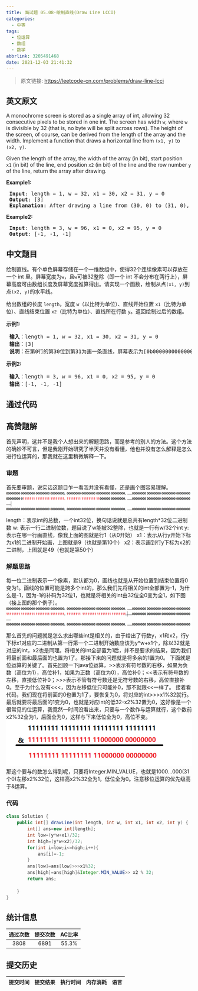 ```yaml
---
title: 面试题 05.08-绘制直线(Draw Line LCCI)
categories:
  - 中等
tags:
  - 位运算
  - 数组
  - 数学
abbrlink: 3205491468
date: 2021-12-03 21:41:32
---
```


> 原文链接: https://leetcode-cn.com/problems/draw-line-lcci


## 英文原文
<div><p>A monochrome screen is stored as a single array of int, allowing 32 consecutive pixels to be stored in one int. The screen has width <code>w</code>, where <code>w</code> is divisible by 32&nbsp;(that is, no byte will be split across rows). The height of the screen, of course, can be derived from the length of the array and the width. Implement a function that draws a horizontal line from <code>(x1, y)</code> to <code>(x2, y)</code>.</p>

<p>Given the length of the array, the width of the array (in bit), start position <code>x1</code>&nbsp;(in bit) of the line, end position <code>x2</code> (in bit) of the line and the row number&nbsp;<code>y</code> of the line, return the array after drawing.</p>

<p><strong>Example1:</strong></p>

<pre>
<strong> Input</strong>: length = 1, w = 32, x1 = 30, x2 = 31, y = 0
<strong> Output</strong>: [3]
<strong> Explanation</strong>: After drawing a line from (30, 0) to (31, 0), the screen becomes [0b000000000000000000000000000000011].
</pre>

<p><strong>Example2:</strong></p>

<pre>
<strong> Input</strong>: length = 3, w = 96, x1 = 0, x2 = 95, y = 0
<strong> Output</strong>: [-1, -1, -1]
</pre>
</div>

## 中文题目
<div><p>绘制直线。有个单色屏幕存储在一个一维数组中，使得32个连续像素可以存放在一个 int 里。屏幕宽度为<code>w</code>，且<code>w</code>可被32整除（即一个 int 不会分布在两行上），屏幕高度可由数组长度及屏幕宽度推算得出。请实现一个函数，绘制从点<code>(x1, y)</code>到点<code>(x2, y)</code>的水平线。</p>

<p>给出数组的长度 <code>length</code>，宽度 <code>w</code>（以比特为单位）、直线开始位置 <code>x1</code>（比特为单位）、直线结束位置 <code>x2</code>（比特为单位）、直线所在行数&nbsp;<code>y</code>。返回绘制过后的数组。</p>

<p><strong>示例1:</strong></p>

<pre><strong> 输入</strong>：length = 1, w = 32, x1 = 30, x2 = 31, y = 0
<strong> 输出</strong>：[3]
<strong> 说明</strong>：在第0行的第30位到第31为画一条直线，屏幕表示为[0b000000000000000000000000000000011]
</pre>

<p><strong>示例2:</strong></p>

<pre><strong> 输入</strong>：length = 3, w = 96, x1 = 0, x2 = 95, y = 0
<strong> 输出</strong>：[-1, -1, -1]
</pre>
</div>

## 通过代码
<RecoDemo>
</RecoDemo>


## 高赞题解

首先声明，这并不是我个人想出来的解题思路，而是参考的别人的方法。这个方法的确妙不可言，但是我刚开始研究了半天并没有看懂，他也并没有怎么解释是怎么进行位运算的，那我就在这里稍微解释一下。

### 审题
首先要审题，说实话这题目乍一看我并没有看懂，还是画个图容易理解。
![image.png](../images/draw-line-lcci-0.png)
length：表示int的总数，一个int32位，换句话说就是总共有length*32位二进制数
w: 表示一行二进制位数，题目说了w能被32整除，也就是一行有w/32个int
y: 表示在哪一行画直线，像我上面的图就是行1（从0开始）
x1：表示从行y开始下标为x1的二进制开始画，上图就是9（也就是第10个）
x2：表示画到行y下标为x2的二进制，上图就是49（也就是第50个）

### 解题思路
每一位二进制表示一个像素，默认都为0，画线也就是从开始位置到结束位置将0变为1。画线的位置可能是跨多个int的，那么我们先将相关的int全部置为-1，为什么是-1，因为-1的补码为32位1，也就是将相关的int由32位全0变为全1，如下图（接上图的那个例子）。
![image.png](../images/draw-line-lcci-1.png)
那么首先的问题就是怎么求出哪些int是相关的，由于给出了行数y，x1和x2，行y下标x1对应的二进制从第一行第一个二进制开始数应该为y*w+x1个，除以32就是对应的int，x2也是同理。将相关的int全部置为1后，并不是要求的结果，因为我们将最前面和最后面的也置为1了。那接下来的问题就是将多余的1置为0。
下面就是位运算的关键了。首先回顾一下java位运算，>>表示有符号数的右移，如果为负数（高位为1），高位补1，如果为正数（高位为0），高位补0；<<表示有符号数的左移，直接低位补0；>>>表示不管有符号数还是无符号数的右移，高位直接补0。至于为什么没有<<<，因为左移低位只可能补0，那不就跟<<一样了。
接着看代码，我们现在将前面的0也置为1了，要恢复为0，将对应的int>>>x1%32就行。最后就要将最后面的1变为0，也就是对应int的低32-x2%32置为0，这好像是一个很常见的位运算，我竟然一时间没看出来，只要与一个数作与运算就行，这个数前x2%32全为1，后面全为0，这样与下来低位全为0，高位不变。
![image.png](../images/draw-line-lcci-2.png)
那这个要与的数怎么得到呢，只要将Integer.MIN_VALUE，也就是1000...000(31个0)左移x2%32位，这样高x2%32全为1，低位全为0。注意移位运算的优先级高于&运算。


### 代码

```java
class Solution {
    public int[] drawLine(int length, int w, int x1, int x2, int y) {  
        int[] ans=new int[length];
        int low=(y*w+x1)/32;
        int high=(y*w+x2)/32;
        for(int i=low;i<=high;i++){
            ans[i]=-1;
        }
        ans[low]=ans[low]>>>x1%32;
        ans[high]=ans[high]&Integer.MIN_VALUE>> x2 % 32;
        return ans;

    }
}
```

## 统计信息
| 通过次数 | 提交次数 | AC比率 |
| :------: | :------: | :------: |
|    3808    |    6891    |   55.3%   |

## 提交历史
| 提交时间 | 提交结果 | 执行时间 |  内存消耗  | 语言 |
| :------: | :------: | :------: | :--------: | :--------: |
